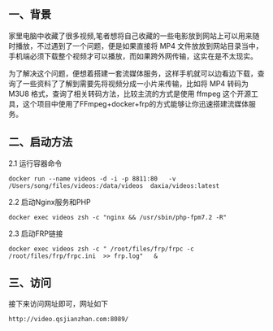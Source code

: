 ## 一、背景

家里电脑中收藏了很多视频,笔者想将自己收藏的一些电影放到网站上可以用来随时播放，不过遇到了一个问题，便是如果直接将 MP4 文件放放到网站目录当中，手机端必须下载整个视频才可以播放，而如果跨外网传输，这实在是不太现实。

为了解决这个问题，便想着搭建一套流媒体服务，这样手机就可以边看边下载，查询了一些资料了了解到需要先将视频分成一小片来传输，比如将 MP4 转码为 M3U8 格式，查询了相关转码方法，比较主流的方式是使用 ffmpeg 这个开源工具，这个项目中使用了FFmpeg+docker+frp的方式能够让你迅速搭建流媒体服务。

## 二、启动方法

2.1 运行容器命令

```
docker run --name videos -d -i -p 8811:80   -v /Users/song/files/videos:/data/videos  daxia/videos:latest
```

2.2 启动Nginx服务和PHP

```
docker exec videos zsh -c "nginx && /usr/sbin/php-fpm7.2 -R"
```

2.3 启动FRP链接

```
docker exec videos zsh -c " /root/files/frp/frpc -c /root/files/frp/frpc.ini  >> frp.log"   &
```


## 三、访问

接下来访问网址即可，网址如下
```
http://video.qsjianzhan.com:8089/
```
